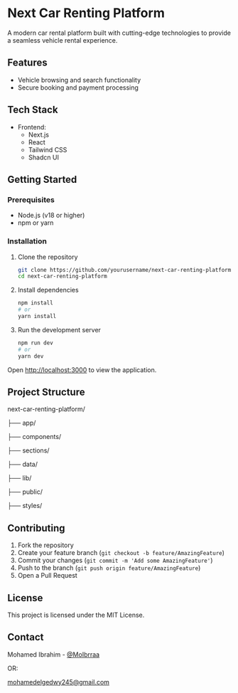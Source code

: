 # Next Car Renting Platform

A modern car rental platform built with cutting-edge technologies to provide a seamless vehicle rental experience.

## Features

- Vehicle browsing and search functionality
- Secure booking and payment processing

## Tech Stack

- Frontend:
  - Next.js
  - React
  - Tailwind CSS
  - Shadcn UI

## Getting Started

### Prerequisites

- Node.js (v18 or higher)
- npm or yarn

### Installation

1. Clone the repository

   ```bash
   git clone https://github.com/yourusername/next-car-renting-platform.git
   cd next-car-renting-platform
   ```

2. Install dependencies

   ```bash
   npm install
   # or
   yarn install
   ```

3. Run the development server
   ```bash
   npm run dev
   # or
   yarn dev
   ```

Open [http://localhost:3000](http://localhost:3000) to view the application.

## Project Structure

next-car-renting-platform/

├── app/

├── components/

├── sections/

├── data/

├── lib/

├── public/

├── styles/


## Contributing

1. Fork the repository
2. Create your feature branch (`git checkout -b feature/AmazingFeature`)
3. Commit your changes (`git commit -m 'Add some AmazingFeature'`)
4. Push to the branch (`git push origin feature/AmazingFeature`)
5. Open a Pull Request

## License

This project is licensed under the MIT License.

## Contact

Mohamed Ibrahim - [@MoIbrraa](https://twitter.com/MoIbrraa)

OR:

mohamedelgedwy245@gmail.com